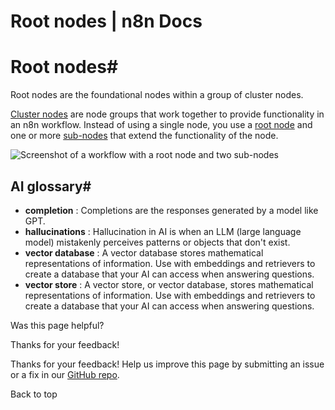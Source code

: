 # Root nodes | n8n Docs

[ ](https://github.com/n8n-io/n8n-docs/edit/main/docs/integrations/builtin/cluster-nodes/root-nodes/index.md "Edit this page")

# Root nodes#

Root nodes are the foundational nodes within a group of cluster nodes.

[Cluster nodes](../../../../glossary/#cluster-node-n8n) are node groups that work together to provide functionality in an n8n workflow. Instead of using a single node, you use a [root node](../../../../glossary/#root-node-n8n) and one or more [sub-nodes](../../../../glossary/#sub-node-n8n) that extend the functionality of the node.

![Screenshot of a workflow with a root node and two sub-nodes](../../../../_images/integrations/builtin/cluster-nodes/root-sub-nodes.png)

## AI glossary#

  * **completion** : Completions are the responses generated by a model like GPT.
  * **hallucinations** : Hallucination in AI is when an LLM (large language model) mistakenly perceives patterns or objects that don't exist.
  * **vector database** : A vector database stores mathematical representations of information. Use with embeddings and retrievers to create a database that your AI can access when answering questions.
  * **vector store** : A vector store, or vector database, stores mathematical representations of information. Use with embeddings and retrievers to create a database that your AI can access when answering questions.

Was this page helpful? 

Thanks for your feedback! 

Thanks for your feedback! Help us improve this page by submitting an issue or a fix in our [GitHub repo](https://github.com/n8n-io/n8n-docs). 

Back to top